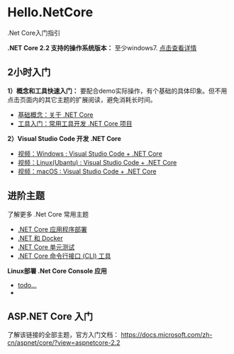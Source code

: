 # Hello.NetCore
.Net Core入门指引

**.NET Core 2.2 支持的操作系统版本：**
至少windows7. 
[点击查看详情](https://github.com/dotnet/core/blob/master/release-notes/2.2/2.2-supported-os.md)

## 2小时入门
**1）概念和工具快速入门：**
要配合demo实际操作，有个基础的具体印象。但不用点击页面内的其它主题的扩展阅读，避免消耗长时间。
 - [基础概念：关于 .NET Core](https://docs.microsoft.com/zh-cn/dotnet/core/about)
 - [工具入门：常用工具开发 .NET Core 项目](https://docs.microsoft.com/zh-cn/dotnet/core/get-started?tabs=linux)

**2）Visual Studio Code 开发 .NET Core**
 - [视频：Windows : Visual Studio Code + .NET Core](https://channel9.msdn.com/Blogs/dotnet/Get-started-with-VS-Code-using-CSharp-and-NET-Core/)
 - [视频：Linux(Ubantu) : Visual Studio Code + .NET Core](https://channel9.msdn.com/Blogs/dotnet/Get-started-with-VS-Code-Csharp-dotnet-Core-Ubuntu)
 - [视频：macOS   : Visual Studio Code + .NET Core](https://channel9.msdn.com/Blogs/dotnet/Get-started-VSCode-NET-Core-Mac)

## 进阶主题
了解更多 .Net Core 常用主题
 - [.NET Core 应用程序部署](https://docs.microsoft.com/zh-cn/dotnet/core/deploying/)
 - [.NET 和 Docker](https://docs.microsoft.com/zh-cn/dotnet/core/docker/intro-net-docker)
 - [.NET Core 单元测试](https://docs.microsoft.com/zh-cn/dotnet/core/testing/)
 - [.NET Core 命令行接口 (CLI) 工具](https://docs.microsoft.com/zh-cn/dotnet/core/tools/?tabs=netcore2x)

**Linux部署 .Net Core Console 应用**
 - [todo...]()
 - []()

## ASP.NET Core 入门
了解该链接的全部主题，官方入门文档：
https://docs.microsoft.com/zh-cn/aspnet/core/?view=aspnetcore-2.2
